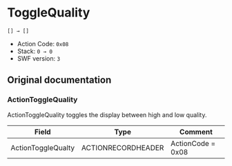 # ToggleQuality

```
[] → []
```

- Action Code: `0x08`
- Stack: `0 → 0`
- SWF version: `3`

## Original documentation

### ActionToggleQuality

ActionToggleQuality toggles the display between high and low quality.

| Field              | Type               | Comment           |
|--------------------|--------------------|-------------------|
| ActionToggleQualty | ACTIONRECORDHEADER | ActionCode = 0x08 |
